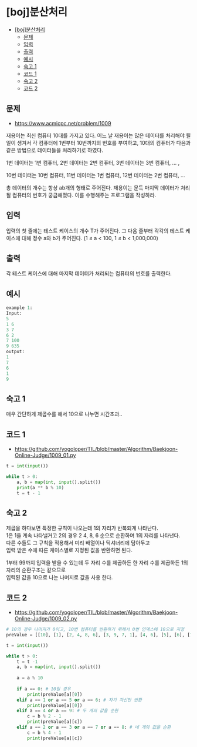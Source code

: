 # [boj]분산처리

<!-- TOC -->

- [[boj]분산처리](#boj%EB%B6%84%EC%82%B0%EC%B2%98%EB%A6%AC)
  - [문제](#%EB%AC%B8%EC%A0%9C)
  - [입력](#%EC%9E%85%EB%A0%A5)
  - [출력](#%EC%B6%9C%EB%A0%A5)
  - [예시](#%EC%98%88%EC%8B%9C)
  - [숙고 1](#%EC%88%99%EA%B3%A0-1)
  - [코드 1](#%EC%BD%94%EB%93%9C-1)
  - [숙고 2](#%EC%88%99%EA%B3%A0-2)
  - [코드 2](#%EC%BD%94%EB%93%9C-2)

<!-- /TOC -->

## 문제

- https://www.acmicpc.net/problem/1009

재용이는 최신 컴퓨터 10대를 가지고 있다. 어느 날 재용이는 많은 데이터를 처리해야 될 일이 생겨서 각 컴퓨터에 1번부터 10번까지의 번호를 부여하고, 10대의 컴퓨터가 다음과 같은 방법으로 데이터들을 처리하기로 하였다.

1번 데이터는 1번 컴퓨터, 2번 데이터는 2번 컴퓨터, 3번 데이터는 3번 컴퓨터, ... ,

10번 데이터는 10번 컴퓨터, 11번 데이터는 1번 컴퓨터, 12번 데이터는 2번 컴퓨터, ...

총 데이터의 개수는 항상 ab개의 형태로 주어진다. 재용이는 문득 마지막 데이터가 처리될 컴퓨터의 번호가 궁금해졌다. 이를 수행해주는 프로그램을 작성하라.
## 입력

입력의 첫 줄에는 테스트 케이스의 개수 T가 주어진다. 그 다음 줄부터 각각의 테스트 케이스에 대해 정수 a와 b가 주어진다. (1 ≤ a < 100, 1 ≤ b < 1,000,000)

## 출력

각 테스트 케이스에 대해 마지막 데이터가 처리되는 컴퓨터의 번호를 출력한다.

## 예시

```python
example 1:
Input:
5
1 6
3 7
6 2
7 100
9 635
output:
1
7
6
1
9
```

## 숙고 1
매우 간단하게 제곱수를 해서 10으로 나누면 시간초과..

## 코드 1
- https://github.com/yogoloper/TIL/blob/master/Algorithm/Baekjoon-Online-Judge/1009_01.py

``` python
t = int(input())

while t > 0:
    a, b = map(int, input().split())
    print(a ** b % 10)
    t = t - 1
```

## 숙고 2
제곱을 하다보면 특정한 규칙이 나오는데 1의 자리가 반복되게 나타난다.  
1은 1을 계속 나타낼거고 2의 경우 2 4, 8, 6 순으로 순환하며 1의 자리를 나타낸다.  
다른 수들도 그 규칙을 적용해서 미리 배열이나 딕셔너리에 담아두고  
입력 받은 수에 따른 케이스별로 지정된 값을 반환하면 된다.  

1부터 99까지 입력을 받을 수 있는데 두 자리 수를 제곱하든 한 자리 수를 제곱하든 1의 자리의 순환구조는 같으므로  
입력된 값을 10으로 나눈 나머지로 값을 사용 한다.

## 코드 2
- https://github.com/yogoloper/TIL/blob/master/Algorithm/Baekjoon-Online-Judge/1009_02.py

``` python
# 10의 경우 나머지가 0이고, 10번 컴퓨터를 반환하기 위해서 0번 인덱스에 10으로 지정
preValue = [[10], [1], [2, 4, 8, 6], [3, 9, 7, 1], [4, 6], [5], [6], [7, 9, 3, 1], [8, 4, 2, 6], [9, 1]]

t = int(input())

while t > 0:
    t = t -1
    a, b = map(int, input().split())
    
    a = a % 10
    
    if a == 0: # 10일 경우
    	print(preValue[a][0])
    elif a == 1 or a == 5 or a == 6: # 자기 자신만 반환
    	print(preValue[a][0])
    elif a == 4 or a == 9: # 두 개의 값을 순환
    	c = b % 2 - 1
    	print(preValue[a][c])
    elif a == 2 or a == 3 or a == 7 or a == 8: # 네 개의 값을 순환
    	c = b % 4 - 1
    	print(preValue[a][c])
```